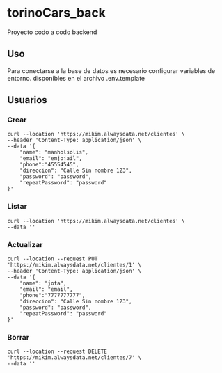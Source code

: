 # torinoCars_back
Proyecto codo a codo backend 

## Uso
Para conectarse a la base de datos es necesario configurar variables de entorno. 
disponibles en el archivo .env.template

## Usuarios

### Crear

```shell
curl --location 'https://mikim.alwaysdata.net/clientes' \
--header 'Content-Type: application/json' \
--data '{
    "name": "manholsolis",
    "email": "emjojail",
    "phone":"45554545",
    "direccion": "Calle Sin nombre 123",
    "password": "password",
    "repeatPassword": "password"
}'
```

### Listar

```shell
curl --location 'https://mikim.alwaysdata.net/clientes' \
--data ''
```

### Actualizar

```shell
curl --location --request PUT 'https://mikim.alwaysdata.net/clientes/1' \
--header 'Content-Type: application/json' \
--data '{
    "name": "jota",
    "email": "email",
    "phone":"7777777777",
    "direccion": "Calle Sin nombre 123",
    "password": "password",
    "repeatPassword": "password"
}'
```

### Borrar

```shell
curl --location --request DELETE 'https://mikim.alwaysdata.net/clientes/7' \
--data ''
```
